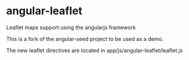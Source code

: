 angular-leaflet
===============

Leaflet maps support using the angularjs framework

This is a fork of the angular-seed project to be used as a demo.

The new leaflet directives are located in app/js/angular-leaflet/leaflet.js
